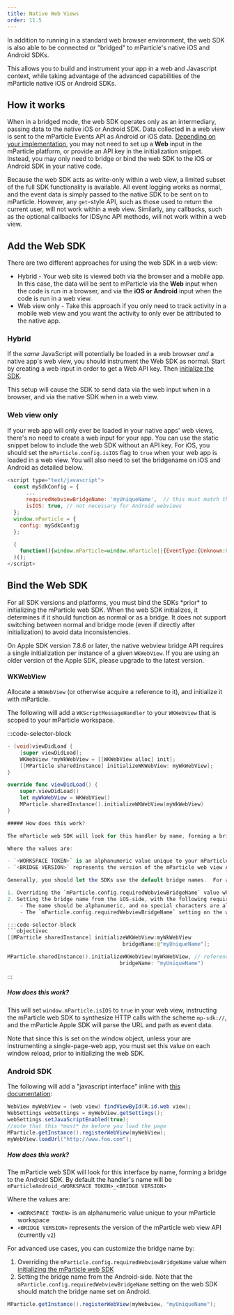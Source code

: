 ```yaml
---
title: Native Web Views
order: 11.5
---
```


In addition to running in a standard web browser environment, the web SDK is also able to be connected or "bridged" to mParticle's native iOS and Android SDKs. 

This allows you to build and instrument your app in a web and Javascript context, while taking advantage of the advanced capabilities of the mParticle native iOS or Android SDKs.

## How it works

When in a bridged mode, the web SDK operates only as an intermediary, passing data to the native iOS or Android SDK. Data collected in a web view is sent to the mParticle Events API as Android or iOS data. [Depending on your implementation](/developers/sdk/web/native-webviews/#add-the-web-sdk), you may not need to set up a **Web** input in the mParticle platform, or provide an API key in the initialization snippet. Instead, you may only need to bridge or bind the web SDK to the iOS or Android SDK in your native code. 

Because the web SDK acts as write-only within a web view, a limited subset of the full SDK functionality is available. All event logging works as normal, and the event data is simply passed to the native SDK to be sent on to mParticle. However, any `get`-style API, such as those used to return the current user, will not work within a web view. Similarly, any callbacks, such as the optional callbacks for IDSync API methods, will not work within a web view.

## Add the Web SDK

There are two different approaches for using the web SDK in a web view:

* Hybrid - Your web site is viewed both via the browser and a mobile app.  In this case, the data will be sent to mParticle via the **Web** input when the code is run in a browser, and via the **iOS or Android** input when the code is run in a web view.
* Web view only - Take this approach if you only need to track activity in a mobile web view and you want the activity to only ever be attributed to the native app.

### Hybrid

If the *same* JavaScript will potentially be loaded in a web browser *and* a native app's web view, you should instrument the Web SDK as normal.  Start by creating a web input in order to get a Web API key.  Then [initialize the SDK](/developers/sdk/web/initialization).

This setup will cause the SDK to send data via the web input when in a browser, and via the native SDK when in a web view.

### Web view only

If your web app will only ever be loaded in your native apps' web views, there's no need to create a web input for your app. You can use the static snippet below to include the web SDK without an API key. For iOS, you should set the `mParticle.config.isIOS` flag to `true` when your web app is loaded in a web view. You will also need to set the bridgename on iOS and Android as detailed below.

```javascript
<script type="text/javascript">
  const mySdkConfig = {
      ...
      requiredWebviewBridgeName: 'myUniqueName',  // this must match the bridge name you set for iOS or Android
      isIOS: true, // not necessary for Android webviews
  };
  window.mParticle = {
    config: mySdkConfig
  };

  (
    function(){window.mParticle=window.mParticle||{EventType:{Unknown:0,Navigation:1,Location:2,Search:3,Transaction:4,UserContent:5,UserPreference:6,Social:7,Other:8}};window.mParticle.eCommerce={Cart:{}};window.mParticle.Identity={};window.mParticle.config=window.mParticle.config||{};window.mParticle.config.rq=[];window.mParticle.ready=function(t){window.mParticle.config.rq.push(t)};function e(e,o){return function(){if(o){e=o+"."+e}var t=Array.prototype.slice.call(arguments);t.unshift(e);window.mParticle.config.rq.push(t)}}var o=["endSession","logError","logEvent","logForm","logLink","logPageView","setSessionAttribute","setAppName","setAppVersion","setOptOut","setPosition","startNewSession","startTrackingLocation","stopTrackingLocation"];var n=["setCurrencyCode","logCheckout"];var i=["identify","login","logout","modify"];o.forEach(function(t){window.mParticle[t]=e(t)});n.forEach(function(t){window.mParticle.eCommerce[t]=e(t,"eCommerce")});i.forEach(function(t){window.mParticle.Identity[t]=e(t,"Identity")});var r=document.createElement("script");r.type="text/javascript";r.async=true;r.src="https://jssdkcdns.mparticle.com/js/v2/mparticle.js";var c=document.getElementsByTagName("script")[0];c.parentNode.insertBefore(r,c);}
  )();
</script>
```

## Bind the Web SDK

<aside class="warning">For all SDK versions and platforms, you must bind the SDKs *prior* to initializing the mParticle web SDK. When the web SDK initializes, it determines if it should function as normal or as a bridge. It does not support switching between normal and bridge mode (even if directly after initialization) to avoid data inconsistencies.</aside>

On Apple SDK version 7.8.6 or later, the native webview bridge API requires a single initialization per instance of a given `WKWebView`.  If you are using an older version of the Apple SDK, please upgrade to the latest version.

#### WKWebView

Allocate a `WKWebView` (or otherwise acquire a reference to it), and initialize it with mParticle.

The following will add a `WKScriptMessageHandler` to your `WKWebView` that is scoped to your mParticle workspace. 

:::code-selector-block
```objectivec
- (void)viewDidLoad {
    [super viewDidLoad];
    WKWebView *myWkWebView = [[WKWebView alloc] init];
    [[MParticle sharedInstance] initializeWKWebView: myWkWebView];
}
```

```swift
override func viewDidLoad() {
    super.viewDidLoad()
    let myWkWebView = WKWebView()
    MParticle.sharedInstance().initializeWKWebView(myWkWebView)
}

##### How does this work?

The mParticle web SDK will look for this handler by name, forming a bridge to the Apple SDK.  By default the handler's name will be `mParticle_<WORKSPACE TOKEN>_<BRIDGE VERSION>`. 

Where the values are:

- `<WORKSPACE TOKEN>` is an alphanumeric value unique to your mParticle workspace
- `<BRIDGE VERSION>` represents the version of the mParticle web view API (currently `v2`)

Generally, you should let the SDKs use the default bridge names.  For advanced use cases, you can customize the bridge name by:

1. Overriding the `mParticle.config.requiredWebviewBridgeName` value when [initializing the mParticle web SDK](/developers/sdk/web/initialization/)
2. Setting the bridge name from the iOS-side, with the following requirements:
    - The name should be alphanumeric, and no special characters are allowed.  
    - The `mParticle.config.requiredWebviewBridgeName` setting on the web SDK should match the bridge name set on iOS.

:::code-selector-block
```objectivec
[[MParticle sharedInstance] initializeWKWebView:myWkWebView
                                     bridgeName:@"myUniqueName"];
```

```swift
MParticle.sharedInstance().initializeWKWebView(myWkWebView, // reference to your webView variable
                                    bridgeName: "myUniqueName")
```
:::

##### How does this work?

This will set `window.mParticle.isIOS` to `true` in your web view, instructing the mParticle web SDK to synthesize HTTP calls with the scheme `mp-sdk://`, and the mParticle Apple SDK will parse the URL and path as event data.

<aside>Note that since this is set on the window object, unless your are instrumenting a single-page-web app, you must set this value on each window reload, prior to initializing the web SDK.</aside>

### Android SDK

The following will add a "javascript interface" inline with [this documentation](https://developer.android.com/guide/webapps/webview):

~~~java
WebView myWebView = (web view) findViewById(R.id.web view);
WebSettings webSettings = myWebView.getSettings();
webSettings.setJavaScriptEnabled(true);
//note that this *must* be before you load the page
MParticle.getInstance().registerWebView(myWebView);
myWebView.loadUrl("http://www.foo.com");
~~~

##### How does this work?

The mParticle web SDK will look for this interface by name, forming a bridge to the Android SDK.  By default the handler's name will be `mParticleAndroid_<WORKSPACE TOKEN>_<BRIDGE VERSION>`

Where the values are:

- `<WORKSPACE TOKEN>` is an alphanumeric value unique to your mParticle workspace
- `<BRIDGE VERSION>` represents the version of the mParticle web view API (currently `v2`)

For advanced use cases, you can customize the bridge name by:

1. Overriding the `mParticle.config.requiredWebviewBridgeName` value when [initializing the mParticle web SDK](/developers/sdk/web/initialization)
2. Setting the bridge name from the Android-side.  Note that the `mParticle.config.requiredWebviewBridgeName` setting on the web SDK should match the bridge name set on Android.
```java
MParticle.getInstance().registerWebView(myWebview, "myUniqueName");
```